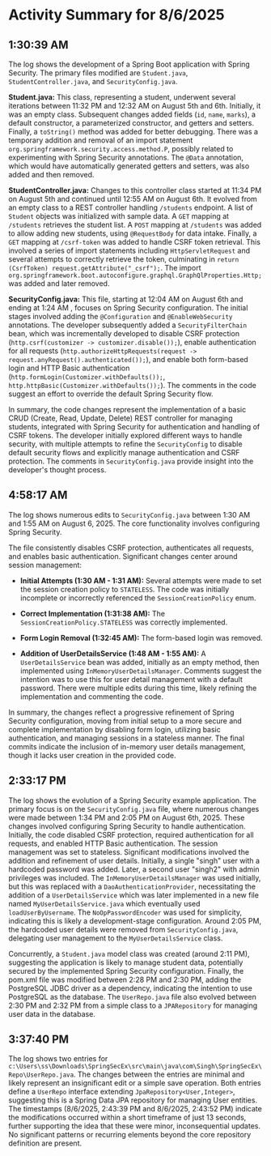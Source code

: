 # Activity Summary for 8/6/2025

## 1:30:39 AM
The log shows the development of a Spring Boot application with Spring Security.  The primary files modified are `Student.java`, `StudentController.java`, and `SecurityConfig.java`.

**Student.java:** This class, representing a student, underwent several iterations between 11:32 PM and 12:32 AM on August 5th and 6th. Initially, it was an empty class.  Subsequent changes added fields (`id`, `name`, `marks`), a default constructor, a parameterized constructor, and getters and setters. Finally, a `toString()` method was added for better debugging.  There was a temporary addition and removal of an import statement `org.springframework.security.access.method.P`, possibly related to experimenting with Spring Security annotations.  The `@Data` annotation, which would have automatically generated getters and setters, was also added and then removed.


**StudentController.java:**  Changes to this controller class started at 11:34 PM on August 5th and continued until 12:55 AM on August 6th.  It evolved from an empty class to a REST controller handling `/students` endpoint. A list of `Student` objects was initialized with sample data.  A `GET` mapping at `/students` retrieves the student list.   A `POST` mapping at `/students` was added to allow adding new students,  using `@RequestBody` for data intake.  Finally, a `GET` mapping at `/csrf-token` was added to handle CSRF token retrieval. This involved a series of import statements including `HttpServletRequest` and several attempts to correctly retrieve the token, culminating in `return (CsrfToken) request.getAttribute("_csrf");`. The import `org.springframework.boot.autoconfigure.graphql.GraphQlProperties.Http;` was added and later removed.


**SecurityConfig.java:** This file, starting at 12:04 AM on August 6th and ending at 1:24 AM , focuses on Spring Security configuration. The initial stages involved adding the `@Configuration` and `@EnableWebSecurity` annotations.  The developer subsequently added a `SecurityFilterChain` bean, which was incrementally developed to disable CSRF protection (`http.csrf(customizer -> customizer.disable());`), enable authentication for all requests (`http.authorizeHttpRequests(request -> request.anyRequest().authenticated());`), and enable both form-based login and HTTP Basic authentication (`http.formLogin(Customizer.withDefaults());`, `http.httpBasic(Customizer.withDefaults());`). The comments in the code suggest an effort to override the default Spring Security flow.


In summary, the code changes represent the implementation of a basic CRUD (Create, Read, Update, Delete) REST controller for managing students, integrated with Spring Security for authentication and handling of CSRF tokens.  The developer initially explored different ways to handle security, with multiple attempts to refine the `SecurityConfig` to disable default security flows and explicitly manage authentication and CSRF protection.  The comments in `SecurityConfig.java` provide insight into the developer's thought process.


## 4:58:17 AM
The log shows numerous edits to `SecurityConfig.java` between 1:30 AM and 1:55 AM on August 6, 2025.  The core functionality involves configuring Spring Security.

The file consistently disables CSRF protection, authenticates all requests, and enables basic authentication.  Significant changes center around session management:

* **Initial Attempts (1:30 AM - 1:31 AM):**  Several attempts were made to set the session creation policy to `STATELESS`.  The code was initially incomplete or incorrectly referenced the `SessionCreationPolicy` enum.

* **Correct Implementation (1:31:38 AM):** The `SessionCreationPolicy.STATELESS` was correctly implemented.

* **Form Login Removal (1:32:45 AM):** The form-based login was removed.

* **Addition of UserDetailsService (1:48 AM - 1:55 AM):**  A `UserDetailsService` bean was added, initially as an empty method, then implemented using `InMemoryUserDetailsManager`.  Comments suggest the intention was to use this for user detail management with a default password.  There were multiple edits during this time, likely refining the implementation and commenting the code.

In summary, the changes reflect a progressive refinement of Spring Security configuration, moving from initial setup to a more secure and complete implementation by disabling form login, utilizing basic authentication, and managing sessions in a stateless manner. The final commits indicate the inclusion of in-memory user details management, though it lacks user creation in the provided code.


## 2:33:17 PM
The log shows the evolution of a Spring Security example application.  The primary focus is on the `SecurityConfig.java` file, where numerous changes were made between 1:34 PM and 2:05 PM on August 6th, 2025. These changes involved configuring Spring Security to handle authentication. Initially, the code disabled CSRF protection, required authentication for all requests, and enabled HTTP Basic authentication.  The session management was set to stateless.  Significant modifications involved the addition and refinement of user details. Initially, a single "singh" user with a hardcoded password was added. Later, a second user "singh2" with admin privileges was included.  The `InMemoryUserDetailsManager` was used initially, but this was replaced with a `DaoAuthenticationProvider`, necessitating the addition of a `UserDetailsService` which was later implemented in a new file named `MyUserDetailsService.java` which eventually used `loadUserByUsername`.  The `NoOpPasswordEncoder` was used for simplicity, indicating this is likely a development-stage configuration. Around 2:05 PM, the hardcoded user details were removed from `SecurityConfig.java`, delegating user management to the `MyUserDetailsService` class.

Concurrently, a `Student.java` model class was created (around 2:11 PM), suggesting the application is likely to manage student data, potentially secured by the implemented Spring Security configuration. Finally, the pom.xml file was modified between 2:28 PM and 2:30 PM, adding the PostgreSQL JDBC driver as a dependency, indicating the intention to use PostgreSQL as the database.  The `UserRepo.java` file also evolved between 2:30 PM and 2:32 PM from a simple class to a `JPARepository` for managing user data in the database.


## 3:37:40 PM
The log shows two entries for `c:\Users\ss\Downloads\SpringSecEx\src\main\java\com\Singh\SpringSecEx\Repo\UserRepo.java`.  The changes between the entries are minimal and likely represent an insignificant edit or a simple save operation. Both entries define a `UserRepo` interface extending `JpaRepository<User,Integer>`, suggesting this is a Spring Data JPA repository for managing User entities.  The timestamps (8/6/2025, 2:43:39 PM and 8/6/2025, 2:43:52 PM) indicate the modifications occurred within a short timeframe of just 13 seconds, further supporting the idea that these were minor, inconsequential updates.  No significant patterns or recurring elements beyond the core repository definition are present.
